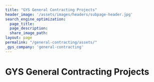 ```yaml
---
title: "GYS General Contracting Projects"
header_image: '/assets/images/headers/subpage-header.jpg'
search_engine_optimization:
  page_title:
  page_description:
  share_image_path:
layout: page
permalink: "/general-contracting/assets/"
_gys_company: 'general-contracting'
---
```

# GYS General Contracting Projects